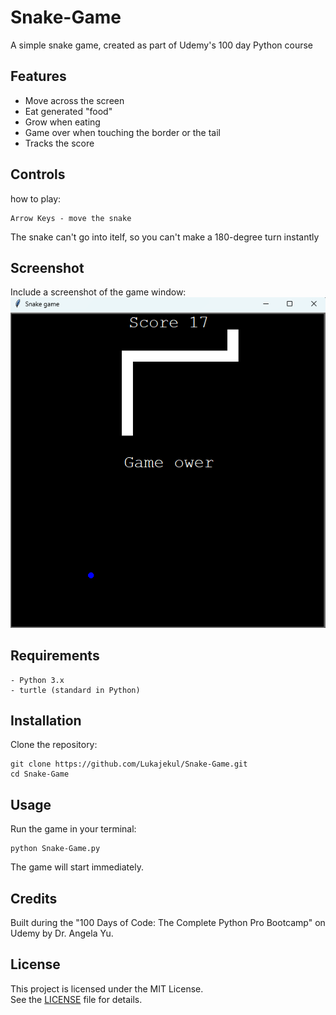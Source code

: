 # Snake-Game
A simple snake game, created as part of Udemy's 100 day Python course

## Features
- Move across the screen
- Eat generated "food"
- Grow when eating
- Game over when touching the border or the tail 
- Tracks the score

## Controls
how to play:
```
Arrow Keys - move the snake 
```
The snake can't go into itelf, so you can't make a 180-degree turn instantly

## Screenshot 
Include a screenshot of the game window:
![Snake Game Screenshot](Snakegame.png)

## Requirements
```
- Python 3.x
- turtle (standard in Python)
```

## Installation 
Clone the repository:
```
git clone https://github.com/Lukajekul/Snake-Game.git
cd Snake-Game
```

## Usage
Run the game in your terminal:
```
python Snake-Game.py
```
The game will start immediately.

## Credits
Built during the "100 Days of Code: The Complete Python Pro Bootcamp" on Udemy by Dr. Angela Yu.

## License

This project is licensed under the MIT License.  
See the [LICENSE](LICENSE) file for details.
